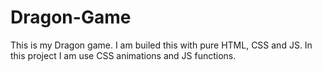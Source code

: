 # Dragon-Game
This is my Dragon game. I am builed this with pure HTML, CSS and JS. In this project I am use CSS animations and JS functions.
